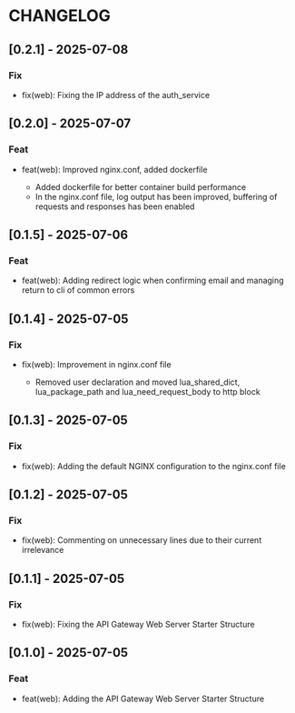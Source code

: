 # CHANGELOG

## [0.2.1] - 2025-07-08

### Fix

- fix(web): Fixing the IP address of the auth_service

## [0.2.0] - 2025-07-07

### Feat

- feat(web): Improved nginx.conf, added dockerfile

    - Added dockerfile for better container build performance
    - In the nginx.conf file, log output has been improved, buffering of requests and responses has been enabled


## [0.1.5] - 2025-07-06

### Feat

- feat(web): Adding redirect logic when confirming email and managing return to cli of common errors


## [0.1.4] - 2025-07-05

### Fix

- fix(web): Improvement in nginx.conf file

    - Removed user declaration and moved lua_shared_dict, lua_package_path and lua_need_request_body to http block

## [0.1.3] - 2025-07-05

### Fix

- fix(web): Adding the default NGINX configuration to the nginx.conf file

## [0.1.2] - 2025-07-05

### Fix

- fix(web): Commenting on unnecessary lines due to their current irrelevance

## [0.1.1] - 2025-07-05

### Fix

- fix(web): Fixing the API Gateway Web Server Starter Structure

## [0.1.0] - 2025-07-05

### Feat

- feat(web): Adding the API Gateway Web Server Starter Structure
